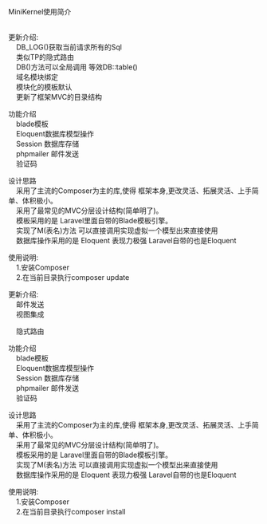 MiniKernel使用简介</h1>

<p><br>更新介绍:<br>
&nbsp;&nbsp;&nbsp;&nbsp;DB_LOG()获取当前请求所有的Sql<br>
&nbsp;&nbsp;&nbsp;&nbsp;类似TP的隐式路由<br>
&nbsp;&nbsp;&nbsp;&nbsp;DB()方法可以全局调用 等效DB::table()<br>
&nbsp;&nbsp;&nbsp;&nbsp;域名模块绑定<br>
&nbsp;&nbsp;&nbsp;&nbsp;模块化的模板默认<br>
&nbsp;&nbsp;&nbsp;&nbsp;更新了框架MVC的目录结构<br></p>

<p>功能介绍<br>
&nbsp;&nbsp;&nbsp;&nbsp;blade模板<br>
&nbsp;&nbsp;&nbsp;&nbsp;Eloquent数据库模型操作<br>
&nbsp;&nbsp;&nbsp;&nbsp;Session 数据库存储<br>
&nbsp;&nbsp;&nbsp;&nbsp;phpmailer 邮件发送<br>
&nbsp;&nbsp;&nbsp;&nbsp;验证码<br></p>

<p>设计思路<br>
&nbsp;&nbsp;&nbsp;&nbsp;采用了主流的Composer为主的库,使得 框架本身,更改灵活、拓展灵活、上手简单、体积极小。<br>
&nbsp;&nbsp;&nbsp;&nbsp;采用了最常见的MVC分层设计结构(简单明了)。<br>
&nbsp;&nbsp;&nbsp;&nbsp;模板采用的是 Laravel里面自带的Blade模板引擎。<br>
&nbsp;&nbsp;&nbsp;&nbsp;实现了M(表名)方法 可以直接调用实现虚拟一个模型出来直接使用<br>
&nbsp;&nbsp;&nbsp;&nbsp;数据库操作采用的是 Eloquent 表现力极强 Laravel自带的也是Eloquent<br></p>

<p>使用说明:<br>
&nbsp;&nbsp;&nbsp;&nbsp;1.安装Composer<br>
&nbsp;&nbsp;&nbsp;&nbsp;2.在当前目录执行composer update<br></p>

<p>更新介绍:<br>
&nbsp;&nbsp;&nbsp;&nbsp;邮件发送<br>
&nbsp;&nbsp;&nbsp;&nbsp;视图集成<br></p>
&nbsp;&nbsp;&nbsp;&nbsp;隐式路由<br></p>

<p>功能介绍<br>
&nbsp;&nbsp;&nbsp;&nbsp;blade模板<br>
&nbsp;&nbsp;&nbsp;&nbsp;Eloquent数据库模型操作<br>
&nbsp;&nbsp;&nbsp;&nbsp;Session 数据库存储<br>
&nbsp;&nbsp;&nbsp;&nbsp;phpmailer 邮件发送<br>
&nbsp;&nbsp;&nbsp;&nbsp;验证码<br></p>

<p>设计思路<br>
&nbsp;&nbsp;&nbsp;&nbsp;采用了主流的Composer为主的库,使得 框架本身,更改灵活、拓展灵活、上手简单、体积极小。<br>
&nbsp;&nbsp;&nbsp;&nbsp;采用了最常见的MVC分层设计结构(简单明了)。<br>
&nbsp;&nbsp;&nbsp;&nbsp;模板采用的是 Laravel里面自带的Blade模板引擎。<br>
&nbsp;&nbsp;&nbsp;&nbsp;实现了M(表名)方法 可以直接调用实现虚拟一个模型出来直接使用<br>
&nbsp;&nbsp;&nbsp;&nbsp;数据库操作采用的是 Eloquent 表现力极强 Laravel自带的也是Eloquent<br></p>

<p>使用说明:<br>
&nbsp;&nbsp;&nbsp;&nbsp;1.安装Composer<br>
&nbsp;&nbsp;&nbsp;&nbsp;2.在当前目录执行composer install<br></p>

